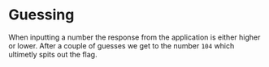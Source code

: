# Guessing

When inputting a number the response from the application is either higher or lower.
After a couple of guesses we get to the number `104` which ultimetly spits out the flag.

